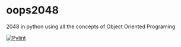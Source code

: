 # oops2048
2048 in python using all the concepts of Object Oriented Programing

[![Pylint](https://github.com/technocrat13/oops2048/actions/workflows/pylint.yml/badge.svg)](https://github.com/technocrat13/oops2048/actions/workflows/pylint.yml)
